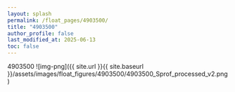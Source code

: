 ```yaml
---
layout: splash
permalink: /float_pages/4903500/
title: "4903500"
author_profile: false
last_modified_at: 2025-06-13
toc: false
---
```

 
4903500
![img-png]({{ site.url }}{{ site.baseurl }}/assets/images/float_figures/4903500/4903500_Sprof_processed_v2.png)